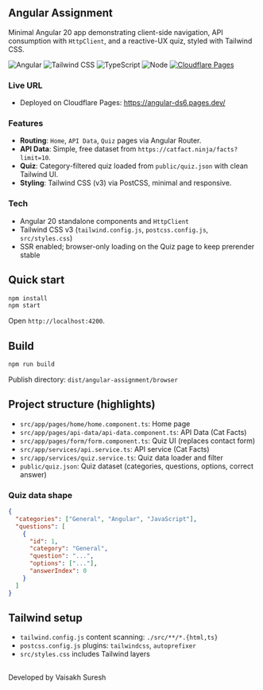 ## Angular Assignment

Minimal Angular 20 app demonstrating client-side navigation, API consumption with `HttpClient`, and a reactive-UX quiz, styled with Tailwind CSS.

![Angular](https://img.shields.io/badge/Angular-20.1-red?logo=angular&logoColor=white)
![Tailwind CSS](https://img.shields.io/badge/Tailwind%20CSS-3-38B2AC?logo=tailwindcss&logoColor=white)
![TypeScript](https://img.shields.io/badge/TypeScript-5.8-blue?logo=typescript&logoColor=white)
![Node](https://img.shields.io/badge/Node-24.3-339933?logo=node.js&logoColor=white)
[![Cloudflare Pages](https://img.shields.io/badge/Cloudflare%20Pages-Live-orange)](https://angular-ds6.pages.dev/)

### Live URL
- Deployed on Cloudflare Pages: https://angular-ds6.pages.dev/

### Features
- **Routing**: `Home`, `API Data`, `Quiz` pages via Angular Router.
- **API Data**: Simple, free dataset from `https://catfact.ninja/facts?limit=10`.
- **Quiz**: Category-filtered quiz loaded from `public/quiz.json` with clean Tailwind UI.
- **Styling**: Tailwind CSS (v3) via PostCSS, minimal and responsive.

### Tech
- Angular 20 standalone components and `HttpClient`
- Tailwind CSS v3 (`tailwind.config.js`, `postcss.config.js`, `src/styles.css`)
- SSR enabled; browser-only loading on the Quiz page to keep prerender stable

## Quick start
```bash
npm install
npm start
```
Open `http://localhost:4200`.

## Build
```bash
npm run build
```
Publish directory: `dist/angular-assignment/browser`

## Project structure (highlights)
- `src/app/pages/home/home.component.ts`: Home page
- `src/app/pages/api-data/api-data.component.ts`: API Data (Cat Facts)
- `src/app/pages/form/form.component.ts`: Quiz UI (replaces contact form)
- `src/app/services/api.service.ts`: API service (Cat Facts)
- `src/app/services/quiz.service.ts`: Quiz data loader and filter
- `public/quiz.json`: Quiz dataset (categories, questions, options, correct answer)

### Quiz data shape
```json
{
  "categories": ["General", "Angular", "JavaScript"],
  "questions": [
    {
      "id": 1,
      "category": "General",
      "question": "...",
      "options": ["..."],
      "answerIndex": 0
    }
  ]
}
```

## Tailwind setup
- `tailwind.config.js` content scanning: `./src/**/*.{html,ts}`
- `postcss.config.js` plugins: `tailwindcss`, `autoprefixer`
- `src/styles.css` includes Tailwind layers

## 
Developed by Vaisakh Suresh
